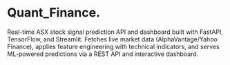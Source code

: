 # Quant_Finance.
Real-time ASX stock signal prediction API and dashboard built with FastAPI, TensorFlow, and Streamlit. Fetches live market data (AlphaVantage/Yahoo Finance), applies feature engineering with technical indicators, and serves ML-powered predictions via a REST API and interactive dashboard.
